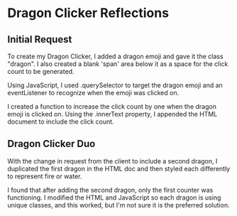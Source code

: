 # Dragon Clicker Reflections

## Initial Request
To create my Dragon Clicker, I added a dragon emoji and gave it the class "dragon". I also created a blank 'span' area below it as a space for the click count to be generated.

Using JavaScript, I used .querySelector to target the dragon emoji and an eventListener to recognize when the emoji was clicked on.

I created a function to increase the click count by one when the dragon emoji is clicked on. Using the .innerText property, I appended the HTML document to include the click count.

## Dragon Clicker Duo
With the change in request from the client to include a second dragon, I duplicated the first dragon in the HTML doc and then styled each differently to represent fire or water.

I found that after adding the second dragon, only the first counter was functioning. I modified the HTML and JavaScript so each dragon is using unique classes, and this worked, but I'm not sure it is the preferred solution.
